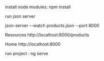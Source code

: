 install node modules: npm install

run json server

json-server --watch products.json --port 8000

Resources
  http://localhost:8000/products

  Home
  http://localhost:8000
  
run project : ng serve

  
  
